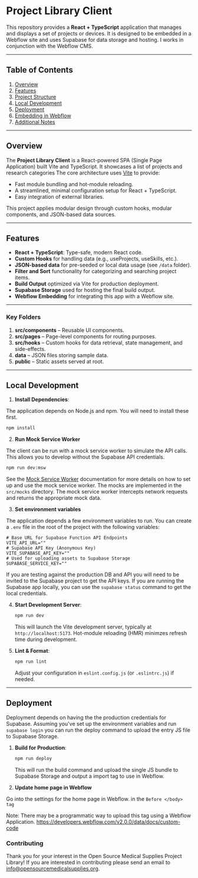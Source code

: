 # Project Library Client

This repository provides a **React + TypeScript** application that manages and displays a set of projects or devices. It is designed to be embedded in a Webflow site and uses Supabase for data storage and hosting. I works in conjunction with the Webflow CMS.

---

## Table of Contents

1. [Overview](#overview)
2. [Features](#features)
3. [Project Structure](#project-structure)
4. [Local Development](#local-development)
5. [Deployment](#deployment)
6. [Embedding in Webflow](#embedding-in-webflow)
7. [Additional Notes](#additional-notes)

---

## Overview

The **Project Library Client** is a React-powered SPA (Single Page Application) built Vite and TypeScript. It showcases a list of projects and research categories The core architecture uses [Vite](https://vitejs.dev/) to provide:

- Fast module bundling and hot-module reloading.
- A streamlined, minimal configuration setup for React + TypeScript.
- Easy integration of external libraries.

This project applies modular design through custom hooks, modular components, and JSON-based data sources.

---

## Features

- **React + TypeScript**: Type-safe, modern React code.
- **Custom Hooks** for handling data (e.g., useProjects, useSkills, etc.).
- **JSON-based data** for pre-seeded or local data usage (see `/data` folder).
- **Filter and Sort** functionality for categorizing and searching project items.
- **Build Output** optimized via Vite for production deployment.
- **Supabase Storage** used for hosting the final build output.
- **Webflow Embedding** for integrating this app with a Webflow site.

---

### Key Folders

1. **src/components** – Reusable UI components.
2. **src/pages** – Page-level components for routing purposes.
3. **src/hooks** – Custom hooks for data retrieval, state management, and side-effects.
4. **data** – JSON files storing sample data.
5. **public** – Static assets served at root.

---

## Local Development

1. **Install Dependencies**:

The application depends on Node.js and npm. You will need to install these first.

   ```bash
   npm install
   ```

2. **Run Mock Service Worker**

The client can be run with a mock service worker to simulate the API calls. This allows you to develop without the Supabase API credentials.

   ```bash
   npm run dev:msw
   ```

See the [Mock Service Worker](https://mswjs.io/docs/) documentation for more details on how to set up and use the mock service worker. The mocks are implemented in the `src/mocks` directory. The mock service worker intercepts network requests and returns the appropriate mock data.


3. **Set environment variables**

The application depends a few environment variables to run. You can create a `.env` file in the root of the project with the following variables:

```Shell
# Base URL for Supabase Function API Endpoints
VITE_API_URL=""
# Supabase API Key (Anonymous Key)
VITE_SUPABASE_API_KEY=""
# Used for uploading assets to Supabase Storage
SUPABASE_SERVICE_KEY=""
```

If you are testing against the production DB and API you will need to be invited to the Supabase project to get the API keys.
If you are running the Supabase app locally, you can use the `supabase status` command to get the local credentials.

4. **Start Development Server**:
   ```bash
   npm run dev
   ```
   This will launch the Vite development server, typically at `http://localhost:5173`. Hot-module reloading (HMR) minimzes refresh time during development.

4. **Lint & Format**:
   ```bash
   npm run lint
   ```
   Adjust your configuration in `eslint.config.js` (or `.eslintrc.js`) if needed.

---

## Deployment

Deployment depends on having the the production credentials for Supabase. Assuming you've set up the environment variables and run `supabase login` you can run the deploy command to upload the entry JS file to Supabase Storage.

1. **Build for Production**:
   ```bash
   npm run deploy
   ```
   This will run the build command and upload the single JS
   bundle to Supabase Storage and output a import tag to use in Webflow.

2. **Update home page in Webflow**

Go into the settings for the home page in Webflow. in the `Before </body> tag`

Note: There may be a programmatic way to upload this tag using a Webflow Application. https://developers.webflow.com/v2.0.0/data/docs/custom-code

### Contributing

Thank you for your interest in the Open Source Medical Supplies Project Library! If you are interested in contributing please send an email to info@opensourcemedicalsupplies.org.
